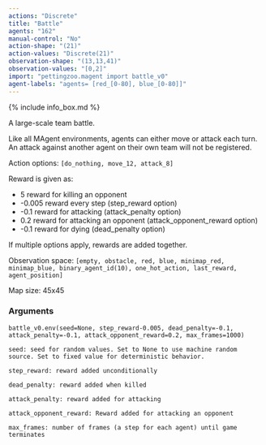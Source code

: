 ```yaml
---
actions: "Discrete"
title: "Battle"
agents: "162"
manual-control: "No"
action-shape: "(21)"
action-values: "Discrete(21)"
observation-shape: "(13,13,41)"
observation-values: "[0,2]"
import: "pettingzoo.magent import battle_v0"
agent-labels: "agents= [red_[0-80], blue_[0-80]]"
---
```


{% include info_box.md %}



A large-scale team battle.

Like all MAgent environments, agents can either move or attack each turn. An attack against another agent on their own team will not be registered.

Action options: `[do_nothing, move_12, attack_8]`

Reward is given as:

* 5 reward for killing an opponent
* -0.005 reward every step (step_reward option)
* -0.1 reward for attacking (attack_penalty option)
* 0.2 reward for attacking an opponent (attack_opponent_reward option)
* -0.1 reward for dying (dead_penalty option)

If multiple options apply, rewards are added together.

Observation space: `[empty, obstacle, red, blue, minimap_red, minimap_blue, binary_agent_id(10), one_hot_action, last_reward, agent_position]`

Map size: 45x45

### Arguments

```
battle_v0.env(seed=None, step_reward-0.005, dead_penalty=-0.1, attack_penalty=-0.1, attack_opponent_reward=0.2, max_frames=1000)
```

```
seed: seed for random values. Set to None to use machine random source. Set to fixed value for deterministic behavior.

step_reward: reward added unconditionally

dead_penalty: reward added when killed

attack_penalty: reward added for attacking

attack_opponent_reward: Reward added for attacking an opponent

max_frames: number of frames (a step for each agent) until game terminates
```
